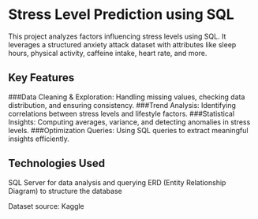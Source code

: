 # Stress Level Prediction using SQL
This project analyzes factors influencing stress levels using SQL. 
It leverages a structured anxiety attack dataset with attributes like sleep hours, physical activity, caffeine intake, heart rate, and more.

## Key Features
###Data Cleaning & Exploration: 
Handling missing values, checking data distribution, and ensuring consistency.
###Trend Analysis: 
Identifying correlations between stress levels and lifestyle factors.
###Statistical Insights: 
Computing averages, variance, and detecting anomalies in stress levels.
###Optimization Queries: 
Using SQL queries to extract meaningful insights efficiently.

## Technologies Used
SQL Server for data analysis and querying
ERD (Entity Relationship Diagram) to structure the database

Dataset source: Kaggle
